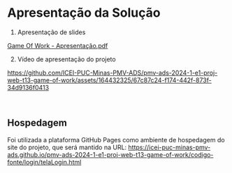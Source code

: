 # Apresentação da Solução


1. Apresentação de slides

[Game Of Work - Apresentação.pdf](https://github.com/user-attachments/files/15921188/Game.Of.Work.-.Apresentacao.pdf)

2. Vídeo de apresentação do projeto

https://github.com/ICEI-PUC-Minas-PMV-ADS/pmv-ads-2024-1-e1-proj-web-t13-game-of-work/assets/164432325/67c87c24-f174-442f-873f-34d9136f0413

<br>

## Hospedagem

Foi utilizada a plataforma GitHub Pages como ambiente de hospedagem do site do projeto, que será mantido na URL: https://icei-puc-minas-pmv-ads.github.io/pmv-ads-2024-1-e1-proj-web-t13-game-of-work/codigo-fonte/login/telaLogin.html
